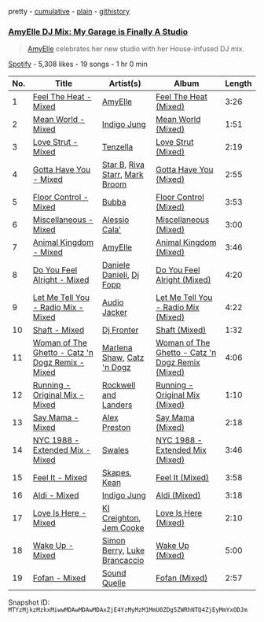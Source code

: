 pretty - [cumulative](/playlists/cumulative/37i9dQZF1DXe30kLtifvte.md) - [plain](/playlists/plain/37i9dQZF1DXe30kLtifvte) - [githistory](https://github.githistory.xyz/mackorone/spotify-playlist-archive/blob/main/playlists/plain/37i9dQZF1DXe30kLtifvte)

### [AmyElle DJ Mix: My Garage is Finally A Studio](https://open.spotify.com/playlist/37i9dQZF1DXe30kLtifvte)

> <a href="spotify:artist:1z1V8o4cq5VNtAU05T2q4W">AmyElle</a> celebrates her new studio with her House\-infused DJ mix.

[Spotify](https://open.spotify.com/user/spotify) - 5,308 likes - 19 songs - 1 hr 0 min

| No. | Title | Artist(s) | Album | Length |
|---|---|---|---|---|
| 1 | [Feel The Heat \- Mixed](https://open.spotify.com/track/7DXphNnKjYGnDGG5EkZbaG) | [AmyElle](https://open.spotify.com/artist/1z1V8o4cq5VNtAU05T2q4W) | [Feel The Heat \(Mixed\)](https://open.spotify.com/album/1YLEysAtoziFj6wq2Q2uj1) | 3:26 |
| 2 | [Mean World \- Mixed](https://open.spotify.com/track/3FE08Y50qxJQ79tRIgXN7I) | [Indigo Jung](https://open.spotify.com/artist/0Az3BmWqsJDMR78fdr0ExN) | [Mean World \(Mixed\)](https://open.spotify.com/album/0ouMSbUus0MTJa80NY6Rac) | 1:51 |
| 3 | [Love Strut \- Mixed](https://open.spotify.com/track/0NLiAsmQ31O2elTQGsAD7z) | [Tenzella](https://open.spotify.com/artist/3CyQmSqQ54BXTXWNfSWeob) | [Love Strut \(Mixed\)](https://open.spotify.com/album/2eGOdWt2zKr9HCNwgZ6Sac) | 2:19 |
| 4 | [Gotta Have You \- Mixed](https://open.spotify.com/track/65NYPxAzzdCVE2xGx7oEVZ) | [Star B](https://open.spotify.com/artist/6VsJbZqteZahl2iEzvnClt), [Riva Starr](https://open.spotify.com/artist/1TRFAJu3Cw64APToZaGk9D), [Mark Broom](https://open.spotify.com/artist/56HBXB2JoYhf04oMeko90l) | [Gotta Have You \(Mixed\)](https://open.spotify.com/album/1vYswsXTl2VRkLq7Fj7Uiu) | 2:55 |
| 5 | [Floor Control \- Mixed](https://open.spotify.com/track/3nZnvuN1mlAeoYBrPSQ0nV) | [Bubba](https://open.spotify.com/artist/32DwHSgwIkq0ZFIpjxpu9c) | [Floor Control \(Mixed\)](https://open.spotify.com/album/3EAQEOKjQvIFOG0KTnO3sd) | 3:53 |
| 6 | [Miscellaneous \- Mixed](https://open.spotify.com/track/2xRzTnwu7LRuPqSnVChVZe) | [Alessio Cala'](https://open.spotify.com/artist/4AP7JhKdZAguEjw84OlM9b) | [Miscellaneous \(Mixed\)](https://open.spotify.com/album/26qhFi6MJAVDu3ybSIR9Nr) | 3:00 |
| 7 | [Animal Kingdom \- Mixed](https://open.spotify.com/track/32AutbPir1CMLqCpWCbidw) | [AmyElle](https://open.spotify.com/artist/1z1V8o4cq5VNtAU05T2q4W) | [Animal Kingdom \(Mixed\)](https://open.spotify.com/album/6PzFzizFkz3GngksE01DQJ) | 3:46 |
| 8 | [Do You Feel Alright \- Mixed](https://open.spotify.com/track/5a8iU72dlxx8BNCBrRIMGf) | [Daniele Danieli](https://open.spotify.com/artist/23MZ3ueLKTQb2CHCe6fRiV), [Dj Fopp](https://open.spotify.com/artist/0Ik6UxWO96F8r1DGqLz6A9) | [Do You Feel Alright \(Mixed\)](https://open.spotify.com/album/2nhPmglt13JcPRzxr8GgAZ) | 4:20 |
| 9 | [Let Me Tell You \- Radio Mix \- Mixed](https://open.spotify.com/track/66IIyoMFw8q16sEPIIGe3X) | [Audio Jacker](https://open.spotify.com/artist/7F3GTgmyFCXZUJmUoIspZQ) | [Let Me Tell You \- Radio Mix \(Mixed\)](https://open.spotify.com/album/72MU8XSq2UdFqDCqICuamC) | 4:22 |
| 10 | [Shaft \- Mixed](https://open.spotify.com/track/5gr8DiZubRgmLr27J1gzw2) | [Dj Fronter](https://open.spotify.com/artist/4n0PBuUsK3WQlZRJnaQjr2) | [Shaft \(Mixed\)](https://open.spotify.com/album/2SPzo7HysCTRx16Srbrwz4) | 1:32 |
| 11 | [Woman of The Ghetto \- Catz 'n Dogz Remix \- Mixed](https://open.spotify.com/track/3ZBaLGsjmFgyY7edGZC0zL) | [Marlena Shaw](https://open.spotify.com/artist/0hirZ8kPPdM9pzXpoagB4w), [Catz 'n Dogz](https://open.spotify.com/artist/5tYqFEuFELxnJZgGmmsfSh) | [Woman of The Ghetto \- Catz 'n Dogz Remix \(Mixed\)](https://open.spotify.com/album/6t8zUiG1MKlom3AV8joBpL) | 4:06 |
| 12 | [Running \- Original Mix \- Mixed](https://open.spotify.com/track/2rWG8ItbGWFNWbQE6dcFdI) | [Rockwell and Landers](https://open.spotify.com/artist/7czXFahPlcRI3SAaWSuD6c) | [Running \- Original Mix \(Mixed\)](https://open.spotify.com/album/54zcg4GDo2dgmrbOpcaS1s) | 1:10 |
| 13 | [Say Mama \- Mixed](https://open.spotify.com/track/0IqeTZ5ciJVL6Je7ms2SMv) | [Alex Preston](https://open.spotify.com/artist/0f8HuVIxsHG6bnEZsz0RuD) | [Say Mama \(Mixed\)](https://open.spotify.com/album/5snA6eXGlkqty0qrMlA7NO) | 2:18 |
| 14 | [NYC 1988 \- Extended Mix \- Mixed](https://open.spotify.com/track/3WGB4A0T2sZbIBqv5TDWbY) | [Swales](https://open.spotify.com/artist/6XK8QXfi1PLT60pBkFeBy7) | [NYC 1988 \- Extended Mix \(Mixed\)](https://open.spotify.com/album/3YHvVSxesepU0HYNfamDKB) | 3:46 |
| 15 | [Feel It \- Mixed](https://open.spotify.com/track/2IT8dQIIY5Tu8D8kg8MQ0Z) | [Skapes](https://open.spotify.com/artist/4RdHsZecp3xAk5ktnJULkB), [Kean](https://open.spotify.com/artist/2wkAel5WXBF0XA75mVVWyO) | [Feel It \(Mixed\)](https://open.spotify.com/album/6yRXcBcpfiYWBPT6vUui2T) | 3:58 |
| 16 | [Aldi \- Mixed](https://open.spotify.com/track/2uCYMzVUm7CXNKKBRG2bNF) | [Indigo Jung](https://open.spotify.com/artist/0Az3BmWqsJDMR78fdr0ExN) | [Aldi \(Mixed\)](https://open.spotify.com/album/67nz20qEB5aGnXUvPES3k2) | 3:18 |
| 17 | [Love Is Here \- Mixed](https://open.spotify.com/track/3UabK8Vp8py5F4l8y42epg) | [KI Creighton](https://open.spotify.com/artist/54fZiNN8CtExTWCj5Gbeu4), [Jem Cooke](https://open.spotify.com/artist/0AkL5tzM3UsDlWak9E0OwH) | [Love Is Here \(Mixed\)](https://open.spotify.com/album/021rgPIrgHCngNbMS8a13R) | 2:10 |
| 18 | [Wake Up \- Mixed](https://open.spotify.com/track/7CjUPUAjWdfiD5Rqb5yUiq) | [Simon Berry](https://open.spotify.com/artist/6kcnXHswc37i4UuyoYKlUa), [Luke Brancaccio](https://open.spotify.com/artist/1Wtioib1IFtGZHOJEZCwqr) | [Wake Up \(Mixed\)](https://open.spotify.com/album/2MVZ47lWQXXb5MLySIQtai) | 5:00 |
| 19 | [Fofan \- Mixed](https://open.spotify.com/track/0t5lpzcR69TLjOOSCgGTSM) | [Sound Quelle](https://open.spotify.com/artist/5mdTuNl23tON1WlsVbvD18) | [Fofan \(Mixed\)](https://open.spotify.com/album/0zaHw6fsznjw747MccFFVS) | 2:57 |

Snapshot ID: `MTYzMjkzMzkxMiwwMDAwMDAwMDAxZjE4YzMyMzM1MmU0ZDg5ZWRhNTQ4ZjEyMmYxODJm`
